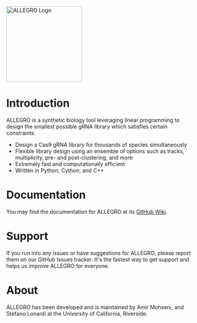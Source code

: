 <img width="200" alt="ALLEGRO Logo" src="https://github.com/AmirUCR/allegro/assets/46543443/318e022e-c613-4bf4-8204-4a7fdf4a4a4f">

# Introduction
ALLEGRO is a synthetic biology tool leveraging linear programming to design the smallest possible gRNA library which satisfies certain constraints.

- Design a Cas9 gRNA library for thousands of species simultaneously
- Flexible library design using an ensemble of options such as tracks, multiplicity, pre- and post-clustering, and more
- Extremely fast and computationally efficient
- Written in Python, Cython, and C++

# Documentation
You may find the documentation for ALLEGRO at its [GitHub Wiki](https://github.com/AmirUCR/allegro/wiki).

# Support
If you run into any issues or have suggestions for ALLEGRO, please report them on our GitHub Issues tracker. It's the fastest way to get support and helps us improve ALLEGRO for everyone.

# About
ALLEGRO has been developed and is maintained by Amir Mohseni, and Stefano Lonardi at the University of California, Riverside.
